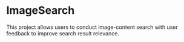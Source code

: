 # ImageSearch
This project allows users to conduct image-content search with user feedback to improve search result relevance.

